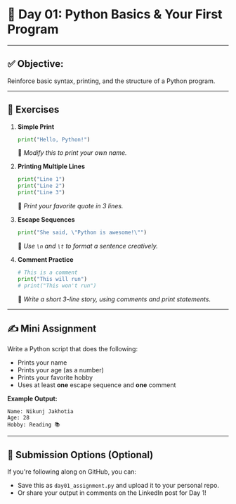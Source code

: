 
# 📘 Day 01: Python Basics & Your First Program

---

## ✅ Objective:
Reinforce basic syntax, printing, and the structure of a Python program.

---

## 🧠 Exercises

1. **Simple Print**
   ```python
   print("Hello, Python!")
   ```
   🔹 *Modify this to print your own name.*

2. **Printing Multiple Lines**
   ```python
   print("Line 1")
   print("Line 2")
   print("Line 3")
   ```
   🔹 *Print your favorite quote in 3 lines.*

3. **Escape Sequences**
   ```python
   print("She said, \"Python is awesome!\"")
   ```
   🔹 *Use `\n` and `\t` to format a sentence creatively.*

4. **Comment Practice**
   ```python
   # This is a comment
   print("This will run")
   # print("This won't run")
   ```
   🔹 *Write a short 3-line story, using comments and print statements.*

---

## ✍️ Mini Assignment

Write a Python script that does the following:

- Prints your name
- Prints your age (as a number)
- Prints your favorite hobby
- Uses at least **one** escape sequence and **one** comment

**Example Output:**
```
Name: Nikunj Jakhotia
Age: 28
Hobby: Reading 📚
```

---

## 🔄 Submission Options (Optional)

If you're following along on GitHub, you can:
- Save this as `day01_assignment.py` and upload it to your personal repo.
- Or share your output in comments on the LinkedIn post for Day 1!
